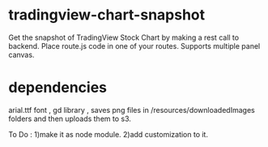 # tradingview-chart-snapshot
  Get the snapshot of TradingView Stock Chart by making a rest call to backend. Place route.js code in one of your routes.
  Supports multiple panel canvas. 

# dependencies
  arial.ttf font , gd library , saves png files in /resources/downloadedImages folders and then uploads them to s3.

To Do :
1)make it as node module.
2)add customization to it.
